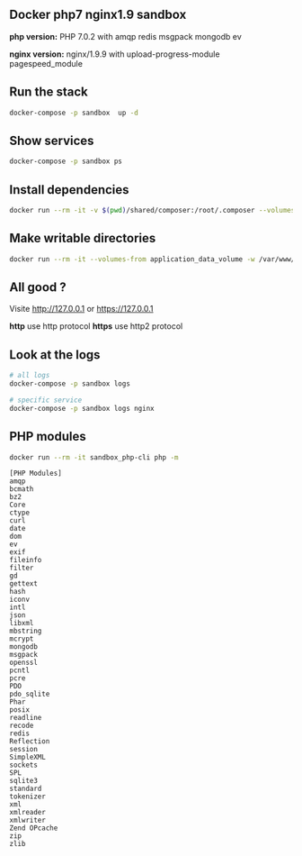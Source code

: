 Docker php7 nginx1.9 sandbox
--------------------------

**php version:** PHP 7.0.2 with amqp redis msgpack mongodb ev

**nginx version:** nginx/1.9.9 with upload-progress-module pagespeed_module


## Run the stack

```bash
docker-compose -p sandbox  up -d
```

## Show services

```bash
docker-compose -p sandbox ps
```

## Install dependencies

```bash
docker run --rm -it -v $(pwd)/shared/composer:/root/.composer --volumes-from application_data_volume -w /var/www/ sandbox_php-cli composer install
```

## Make writable directories

```bash
docker run --rm -it --volumes-from application_data_volume -w /var/www/ busybox chmod 777 -Rf var/cache var/logs
```

## All good ?

Visite http://127.0.0.1 or https://127.0.0.1

**http** use http protocol
**https** use http2 protocol

## Look at the logs

```bash
# all logs
docker-compose -p sandbox logs

# specific service
docker-compose -p sandbox logs nginx
```

## PHP modules 

```bash
docker run --rm -it sandbox_php-cli php -m
```

```
[PHP Modules]
amqp
bcmath
bz2
Core
ctype
curl
date
dom
ev
exif
fileinfo
filter
gd
gettext
hash
iconv
intl
json
libxml
mbstring
mcrypt
mongodb
msgpack
openssl
pcntl
pcre
PDO
pdo_sqlite
Phar
posix
readline
recode
redis
Reflection
session
SimpleXML
sockets
SPL
sqlite3
standard
tokenizer
xml
xmlreader
xmlwriter
Zend OPcache
zip
zlib
```
